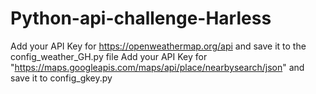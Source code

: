 # Python-api-challenge-Harless
Add your API Key for https://openweathermap.org/api and save it to the config_weather_GH.py file
Add your API Key for "https://maps.googleapis.com/maps/api/place/nearbysearch/json" and save it to config_gkey.py

